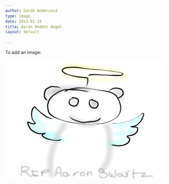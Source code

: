 ```yaml
---
author: Sarah Anderzoid
type: image
date: 2013-01-15
title: Aaron Reddit Angel
layout: default

---
```

To add an image:

![Aaron Reddit Angel](/images/Aaron%20Angel.jpg)

